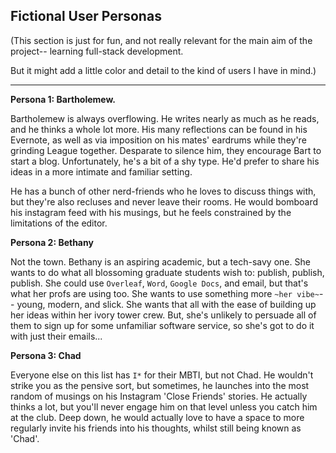 ## Fictional User Personas

(This section is just for fun, and not really relevant for the main aim of the project-- learning full-stack development.

But it might add a little color and detail to the kind of users I have in mind.)

---

**Persona 1: Bartholemew.**

Bartholemew is always overflowing. He writes nearly as much as he reads, and he thinks a whole lot more. His many reflections can be found in his Evernote, as well as via imposition on his mates' eardrums while they're grinding League together. Desparate to silence him, they encourage Bart to start a blog. Unfortunately, he's a bit of a shy type. He'd prefer to share his ideas in a more intimate and familiar setting.

He has a bunch of other nerd-friends who he loves to discuss things with, but they're also recluses and never leave their rooms. He would bomboard his instagram feed with his musings, but he feels constrained by the limitations of the editor.

**Persona 2: Bethany**

Not the town. Bethany is an aspiring academic, but a tech-savy one. She wants to do what all blossoming graduate students wish to: publish, publish, publish. She could use `Overleaf`, `Word`, `Google Docs`, and email, but that's what her profs are using too. She wants to use something more `~her vibe~`-- young, modern, and slick. She wants that all with the ease of building up her ideas within her ivory tower crew. But, she's unlikely to persuade all of them to sign up for some unfamiliar software service, so she's got to do it with just their emails...

**Persona 3: Chad**

Everyone else on this list has `I*` for their MBTI, but not Chad. He wouldn't strike you as the pensive sort, but sometimes, he launches into the most random of musings on his Instagram 'Close Friends' stories. He actually thinks a lot, but you'll never engage him on that level unless you catch him at the club. Deep down, he would actually love to have a space to more regularly invite his friends into his thoughts, whilst still being known as 'Chad'.

